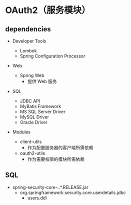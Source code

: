 # OAuth2（服务模块）

## dependencies

- Developer Tools
    - Lombok
    - Spring Configuration Processor

- Web
    - Spring Web
        - 提供 Web 服务

- SQL
    - JDBC API
    - MyBatis Framework
    - MS SQL Server Driver
    - MySQL Driver
    - Oracle Driver

- Modules
    - client-utils
        - 作为配置服务器的客户端所需依赖
    - oauth2-utils
        - 作为需要权限的模块所需依赖

## SQL

- spring-security-core-*.*.*.RELEASE.jar
    - org.springframework.security.core.userdetails.jdbc
        - users.ddl
